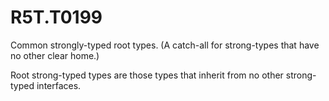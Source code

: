 # R5T.T0199
Common strongly-typed root types. (A catch-all for strong-types that have no other clear home.)

Root strong-typed types are those types that inherit from no other strong-typed interfaces.
